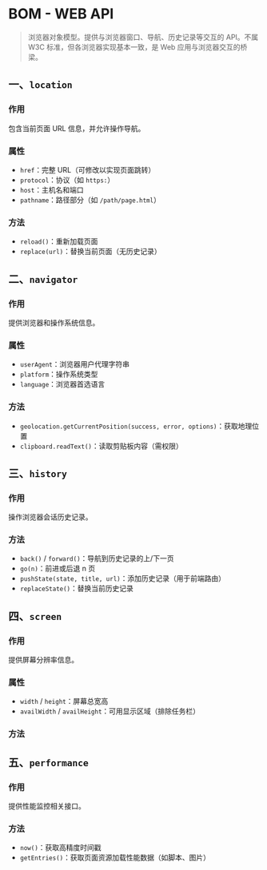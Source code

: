 # BOM - WEB API

> 浏览器对象模型。提供与浏览器窗口、导航、历史记录等交互的 API。不属 W3C 标准，但各浏览器实现基本一致，是 Web 应用与浏览器交互的桥梁。

## 一、**`location`**

### 作用

包含当前页面 URL 信息，并允许操作导航。

### 属性

- `href`：完整 URL（可修改以实现页面跳转）
- `protocol`：协议（如 `https:`）
- `host`：主机名和端口
- `pathname`：路径部分（如 `/path/page.html`）

### 方法

- `reload()`：重新加载页面
- `replace(url)`：替换当前页面（无历史记录）

## 二、**`navigator`**

### 作用

提供浏览器和操作系统信息。

### 属性

- `userAgent`：浏览器用户代理字符串
- `platform`：操作系统类型
- `language`：浏览器首选语言

### 方法

- `geolocation.getCurrentPosition(success, error, options)`：获取地理位置
- `clipboard.readText()`：读取剪贴板内容（需权限）

## 三、**`history`**

### 作用

操作浏览器会话历史记录。

### 方法

- `back()` / `forward()`：导航到历史记录的上/下一页
- `go(n)`：前进或后退 n 页
- `pushState(state, title, url)`：添加历史记录（用于前端路由）
- `replaceState()`：替换当前历史记录

## 四、**`screen`**

### 作用

提供屏幕分辨率信息。

### 属性

- `width` / `height`：屏幕总宽高
- `availWidth` / `availHeight`：可用显示区域（排除任务栏）

### 方法

## 五、**`performance`**

### 作用

提供性能监控相关接口。

### 方法

- `now()`：获取高精度时间戳
- `getEntries()`：获取页面资源加载性能数据（如脚本、图片）
